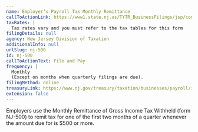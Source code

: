 ```yaml
---
name: Employer’s Payroll Tax Monthly Remittance
callToActionLink: https://www1.state.nj.us/TYTR_BusinessFilings/jsp/common/Login.jsp?taxcode=45
taxRates: |
  Tax rates vary and you must refer to the tax tables for this form
filingDetails: null
agency: New Jersey Division of Taxation
additionalInfo: null
urlSlug: nj-500
id: nj-500
callToActionText: File and Pay
frequency: |
  Monthly 
  (Except on months when quarterly filings are due).
filingMethod: online
treasuryLink: https://www.nj.gov/treasury/taxation/businesses/payroll/index.shtml
extension: false
---
```


Employers use the Monthly Remittance of Gross Income Tax Withheld (form NJ-500)  to remit tax for one of the first two months of a quarter whenever the amount due for is $500 or more.
